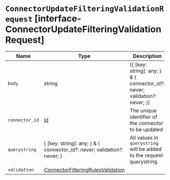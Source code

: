 # `ConnectorUpdateFilteringValidationRequest` [interface-ConnectorUpdateFilteringValidationRequest]

| Name | Type | Description |
| - | - | - |
| `body` | string | ({ [key: string]: any; } & { connector_id?: never; validation?: never; }) | All values in `body` will be added to the request body. |
| `connector_id` | [Id](./Id.md) | The unique identifier of the connector to be updated |
| `querystring` | { [key: string]: any; } & { connector_id?: never; validation?: never; } | All values in `querystring` will be added to the request querystring. |
| `validation` | [ConnectorFilteringRulesValidation](./ConnectorFilteringRulesValidation.md) | &nbsp; |
